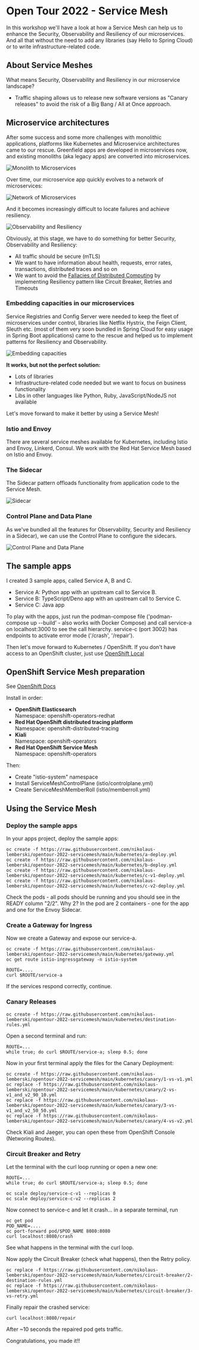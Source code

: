 # Open Tour 2022 - Service Mesh

In this workshop we'll have a look at how a Service Mesh can help us to enhance the Security, Observability and Resiliency of our microservices. And all that without the need to add any libraries (say Hello to Spring Cloud) or to write infrastructure-related code.

## About Service Meshes

What means Security, Observability and Resiliency in our microservice landscape?


* Traffic shaping allows us to release new software versions as "Canary releases" to avoid the risk of a Big Bang / All at Once approach.

## Microservice architectures

After some success and some more challenges with monolithic applications, platforms like Kubernetes and Microservice architectures came to our rescue. Greenfield apps are developed in microservices now, and existing monoliths (aka legacy apps) are converted into microservices.

![Monolith to Microservices](docs/diagrams/monolith_to_microservices.png)

Over time, our microservice app quickly evolves to a network of microservices:

![Network of Microservices](docs/diagrams/network_of_microservices.png)

And it becomes increasingly difficult to locate failures and achieve resiliency.

![Observability and Resiliency](docs/diagrams/observability_resiliency.png)

Obviously, at this stage, we have to do something for better Security, Observability and Resiliency:

* All traffic should be secure (mTLS)
* We want to have information about health, requests, error rates, transactions, distributed traces and so on
* We want to avoid the [Fallacies of Distributed Computing](https://en.wikipedia.org/wiki/Fallacies_of_distributed_computing) by implementing Resiliency pattern like Circuit Breaker, Retries and Timeouts

### Embedding capacities in our microservices

Service Registries and Config Server were needed to keep the fleet of microservices under control, libraries like Netflix Hystrix, the Feign Client, Sleuth etc. (most of them very soon bundled in Spring Cloud for easy usage in Spring Boot applications) came to the rescue and helped us to implement patterns for Resiliency and Observability. 

![Embedding capacities](docs/diagrams/embedding_capacities.png)

**It works, but not the perfect solution:**

* Lots of libraries
* Infrastructure-related code needed but we want to focus on business functionality
* Libs in other languages like Python, Ruby, JavaScript/NodeJS not available

Let's move forward to make it better by using a Service Mesh!

### Istio and Envoy

There are several service meshes available for Kubernetes, including Istio and Envoy, Linkerd, Consul. We work with the Red Hat Service Mesh based on Istio and Envoy.

### The Sidecar

The Sidecar pattern offloads functionality from application code to the Service Mesh.

![Sidecar](docs/diagrams/sidecar.png)

### Control Plane and Data Plane

As we've bundled all the features for Observability, Security and Resiliency in a Sidecar), we can use the Control Plane to configure the sidecars.

![Control Plane and Data Plane](docs/diagrams/control_data_plane.png)

## The sample apps

I created 3 sample apps, called Service A, B and C.

* Service A: Python app with an upstream call to Service B.
* Service B: TypeScript/Deno app with an upstream call to Service C.
* Service C: Java app

To play with the apps, just run the podman-compose file ('podman-compose up --build' - also works with Docker Compose) and call service-a on localhost:3000 to see the call hierarchy. service-c (port 3002) has endpoints to activate error mode ('/crash', '/repair').

Then let's move forward to Kubernetes / OpenShift. If you don't have access to an OpenShift cluster, just use [OpenShift Local](https://developers.redhat.com/products/openshift-local/overview)


## OpenShift Service Mesh preparation

See [OpenShift Docs](https://docs.openshift.com/container-platform/4.11/service_mesh/v2x/installing-ossm.html)

Install in order:

* **OpenShift Elasticsearch**  
Namespace: openshift-operators-redhat
* **Red Hat OpenShift distributed tracing platform**  
Namespace: openshift-distributed-tracing
* **Kiali**  
Namespace: openshift-operators
* **Red Hat OpenShift Service Mesh**  
Namespace: openshift-operators

Then:

* Create "istio-system" namespace
* Install ServiceMeshControlPlane (istio/controlplane.yml)
* Create ServiceMeshMemberRoll (istio/memberroll.yml)

## Using the Service Mesh

### Deploy the sample apps

In your apps project, deploy the sample apps:

```
oc create -f https://raw.githubusercontent.com/nikolaus-lemberski/opentour-2022-servicemesh/main/kubernetes/a-deploy.yml
oc create -f https://raw.githubusercontent.com/nikolaus-lemberski/opentour-2022-servicemesh/main/kubernetes/b-deploy.yml
oc create -f https://raw.githubusercontent.com/nikolaus-lemberski/opentour-2022-servicemesh/main/kubernetes/c-v1-deploy.yml
oc create -f https://raw.githubusercontent.com/nikolaus-lemberski/opentour-2022-servicemesh/main/kubernetes/c-v2-deploy.yml
```

Check the pods - all pods should be running and you should see in the READY column "2/2". Why 2? In the pod are 2 containers - one for the app and one for the Envoy Sidecar.

### Create a Gateway for Ingress

Now we create a Gateway and expose our service-a.

```
oc create -f https://raw.githubusercontent.com/nikolaus-lemberski/opentour-2022-servicemesh/main/kubernetes/gateway.yml
oc get route istio-ingressgateway -n istio-system

ROUTE=....
curl $ROUTE/service-a
```

If the services respond correctly, continue.

### Canary Releases

```
oc create -f https://raw.githubusercontent.com/nikolaus-lemberski/opentour-2022-servicemesh/main/kubernetes/destination-rules.yml
```

Open a second terminal and run:
```
ROUTE=...
while true; do curl $ROUTE/service-a; sleep 0.5; done
```

Now in your first terminal apply the files for the Canary Deployment:

```
oc create -f https://raw.githubusercontent.com/nikolaus-lemberski/opentour-2022-servicemesh/main/kubernetes/canary/1-vs-v1.yml
oc replace -f https://raw.githubusercontent.com/nikolaus-lemberski/opentour-2022-servicemesh/main/kubernetes/canary/2-vs-v1_and_v2_90_10.yml
oc replace -f https://raw.githubusercontent.com/nikolaus-lemberski/opentour-2022-servicemesh/main/kubernetes/canary/3-vs-v1_and_v2_50_50.yml
oc replace -f https://raw.githubusercontent.com/nikolaus-lemberski/opentour-2022-servicemesh/main/kubernetes/canary/4-vs-v2.yml
```

Check Kiali and Jaeger, you can open these from OpenShift Console (Networing Routes).

### Circuit Breaker and Retry

Let the terminal with the curl loop running or open a new one:
```
ROUTE=...
while true; do curl $ROUTE/service-a; sleep 0.5; done
```

```
oc scale deploy/service-c-v1 --replicas 0
oc scale deploy/service-c-v2 --replicas 2
```

Now connect to service-c and let it crash... in a separate terminal, run

```
oc get pod
POD_NAME=....
oc port-forward pod/$POD_NAME 8080:8080
curl localhost:8080/crash
```

See what happens in the terminal with the curl loop.

Now apply the Circuit Breaker (check what happens), then the Retry policy.

```
oc replace -f https://raw.githubusercontent.com/nikolaus-lemberski/opentour-2022-servicemesh/main/kubernetes/circuit-breaker/2-destination-rules.yml
oc replace -f https://raw.githubusercontent.com/nikolaus-lemberski/opentour-2022-servicemesh/main/kubernetes/circuit-breaker/3-vs-retry.yml
```

Finally repair the crashed service:
```
curl localhost:8080/repair
```

After ~10 seconds the repaired pod gets traffic.


Congratulations, you made it!!
